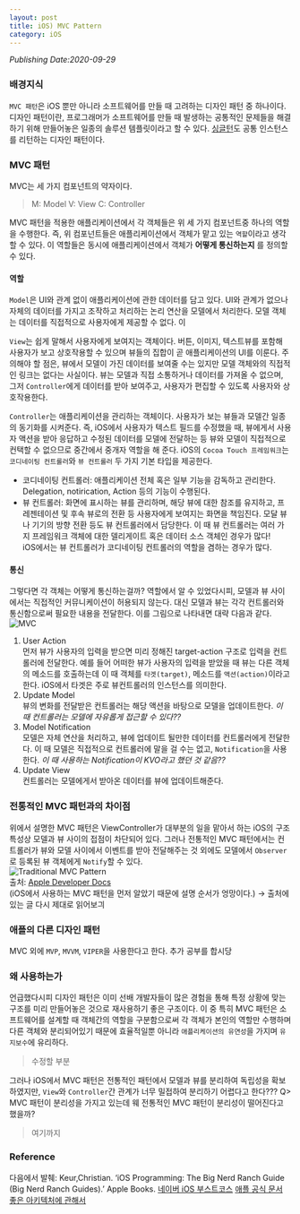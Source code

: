```yaml
---
layout: post
title: iOS) MVC Pattern
category: iOS
---
```

*Publishing Date:2020-09-29*

### 배경지식
`MVC 패턴`은 iOS 뿐만 아니라 소프트웨어를 만들 때 고려하는 디자인 패턴 중 하나이다. 디자인 패턴이란, 프로그래머가 소프트웨어를 만들 때 발생하는 공통적인 문제들을 해결하기 위해 만들어놓은 일종의 솔루션 템플릿이라고 할 수 있다. [싱글턴](https://devejs.github.io/ios/2020/09/17/singleton.html)도 공통 인스턴스를 리턴하는 디자인 패턴이다.

### MVC 패턴
MVC는 세 가지 컴포넌트의 약자이다.  
> M: Model
> V: View
> C: Controller

MVC 패턴을 적용한 애플리케이션에서 각 객체들은 위 세 가지 컴포넌트중 하나의 역할을 수행한다. 즉, 위 컴포넌트들은 애플리케이션에서 객체가 맡고 있는 `역할`이라고 생각할 수 있다. 이 역할들은 동시에 애플리케이션에서 객체가 **어떻게 통신하는지** 를 정의할 수 있다.  

#### 역할

`Model`은 UI와 관계 없이 애플리케이션에 관한 데이터를 담고 있다. UI와 관계가 없으나 자체의 데이터를 가지고 조작하고 처리하는 논리 연산을 모델에서 처리한다. 모델 객체는 데이터를 직접적으로 사용자에게 제공할 수 없다. 이

`View`는 쉽게 말해서 사용자에게 보여지는 객체이다. 버튼, 이미지, 텍스트뷰를 포함해 사용자가 보고 상호작용할 수 있으며 뷰들의 집합이 곧 애플리케이션의 UI를 이룬다. 주의해야 할 점은, 뷰에서 모델이 가진 데이터를 보여줄 수는 있지만 모델 객체와의 직접적인 링크는 없다는 사실이다. 뷰는 모델과 직접 소통하거나 데이터를 가져올 수 없으며, 그저 `Controller`에게 데이터를 받아 보여주고, 사용자가 편집할 수 있도록 사용자와 상호작용한다.

`Controller`는 애플리케이션을 관리하는 객체이다. 사용자가 보는 뷰들과 모델간 일종의 동기화를 시켜준다. 즉, iOS에서 사용자가 텍스트 필드를 수정했을 때, 뷰에게서 사용자 액션을 받아 응답하고 수정된 데이터를 모델에 전달하는 등 뷰와 모델이 직접적으로 컨택할 수 없으므로 중간에서 중개자 역할을 해 준다.
iOS의 `Cocoa Touch 프레임워크`는 `코디네이팅 컨트롤러`와 `뷰 컨트롤러` 두 가지 기본 타입을 제공한다.
- 코디네이팅 컨트롤러: 애플리케이션 전체 혹은 일부 기능을 감독하고 관리한다. Delegation, notirication, Action 등의 기능이 수행된다.
- 뷰 컨트롤러: 화면에 표시하는 뷰를 관리하며, 해당 뷰에 대한 참조를 유지하고, 프레젠테이션 및 후속 뷰로의 전환 등 사용자에게 보여지는 화면을 책임진다. 모달 뷰나 기기의 방향 전환 등도 뷰 컨트롤러에서 담당한다. 이 때 뷰 컨트롤러는 여러 가지 프레임워크 객체에 대한 델리게이트 혹은 데이터 소스 객체인 경우가 많다!    
iOS에서는 뷰 컨트롤러가 코디네이팅 컨트롤러의 역할을 겸하는 경우가 많다.

#### 통신
그렇다면 각 객체는 어떻게 통신하는걸까? 역할에서 알 수 있었다시피, 모델과 뷰 사이에서는 직접적인 커뮤니케이션이 허용되지 않는다. 대신 모델과 뷰는 각각 컨트롤러와 통신함으로써 필요한 내용을 전달한다. 이를 그림으로 나타내면 대략 다음과 같다.  
![MVC](https://i.imgur.com/ORRapPm.png)  
1. User Action  
먼저 뷰가 사용자의 입력을 받으면 미리 정해진 target-action 구조로 입력을 컨트롤러에 전달한다. 예를 들어 어떠한 뷰가 사용자의 입력을 받았을 때 뷰는 다른 객체의 메소드를 호출하는데 이 때 객체를 `타겟(target)`, 메소드를 `액션(action)`이라고 한다. iOS에서 타겟은 주로 뷰컨트롤러의 인스턴스를 의미한다.
2. Update Model  
뷰의 변화를 전달받은 컨트롤러는 해당 액션을 바탕으로 모델을 업데이트한다. *이 때 컨트롤러는 모델에 자유롭게 접근할 수 있다??*
3. Model Notification  
모델은 자체 연산을 처리하고, 뷰에 업데이트 될만한 데이터를 컨트롤러에게 전달한다. 이 때 모델은 직접적으로 컨트롤러에 말을 걸 수는 없고, `Notification`을 사용한다. *이 때 사용하는 Notification이 KVO라고 했던 것 같음??*
4. Update View  
컨트롤러는 모델에게서 받아온 데이터를 뷰에 업데이트해준다.

### 전통적인 MVC 패턴과의 차이점
위에서 설명한 MVC 패턴은 ViewController가 대부분의 일을 맡아서 하는 iOS의 구조 특성상 모델과 뷰 사이의 접점이 차단되어 있다. 그러나 전통적인 MVC 패턴에서는 컨트롤러가 뷰와 모델 사이에서 이벤트를 받아 전달해주는 것 외에도 모델에서 `Observer`로 등록된 뷰 객체에게 `Notify`할 수 있다.  
![Traditional MVC Pattern](https://i.imgur.com/G3q87Oc.png)  
출처: [Apple Developer Docs](https://developer.apple.com/library/archive/documentation/General/Conceptual/CocoaEncyclopedia/Model-View-Controller/Model-View-Controller.html)  
(iOS에서 사용하는 MVC 패턴을 먼저 알았기 때문에 설명 순서가 엉망이다.)
-> 출처에 있는 글 다시 제대로 읽어보긔


### 애플의 다른 디자인 패턴
MVC 외에 `MVP`, `MVVM`, `VIPER`을 사용한다고 한다.
추가 공부를 합시당


### 왜 사용하는가
언급했다시피 디자인 패턴은 이미 선배 개발자들이 많은 경험을 통해 특정 상황에 맞는 구조를 미리 만들어놓은 것으로 재사용하기 좋은 구조이다. 이 중 특히 MVC 패턴은 소프트웨어를 설계할 때 객체간의 역할을 구분함으로써 각 객체가 본인의 역할만 수행하며 다른 객체와 분리되어있기 때문에 효율적일뿐 아니라 `애플리케이션의 유연성`을 가지며 `유지보수`에 유리하다.
> 수정할 부분

그러나 iOS에서 MVC 패턴은 전통적인 패턴에서 모델과 뷰를 분리하여 독립성을 확보하였지만, `View`와 `Controller`간 관계가 너무 밀접하여 분리하기 어렵다고 한다???
Q> MVC 패턴이 분리성을 가지고 있는데 웨 전통적인 MVC 패턴이 분리성이 떨어진다고 했을까?

> 여기까지






### Reference
다음에서 발췌: Keur,Christian. ‘iOS Programming: The Big Nerd Ranch Guide (Big Nerd Ranch Guides).’ Apple Books.
[네이버 iOS 부스트코스](https://www.edwith.org/boostcourse-ios)
[애플 공식 문서](https://developer.apple.com/library/archive/documentation/General/Conceptual/DevPedia-CocoaCore/MVC.html)
[좋은 아키텍처에 관해서](https://jiyeonlab.tistory.com/38)
